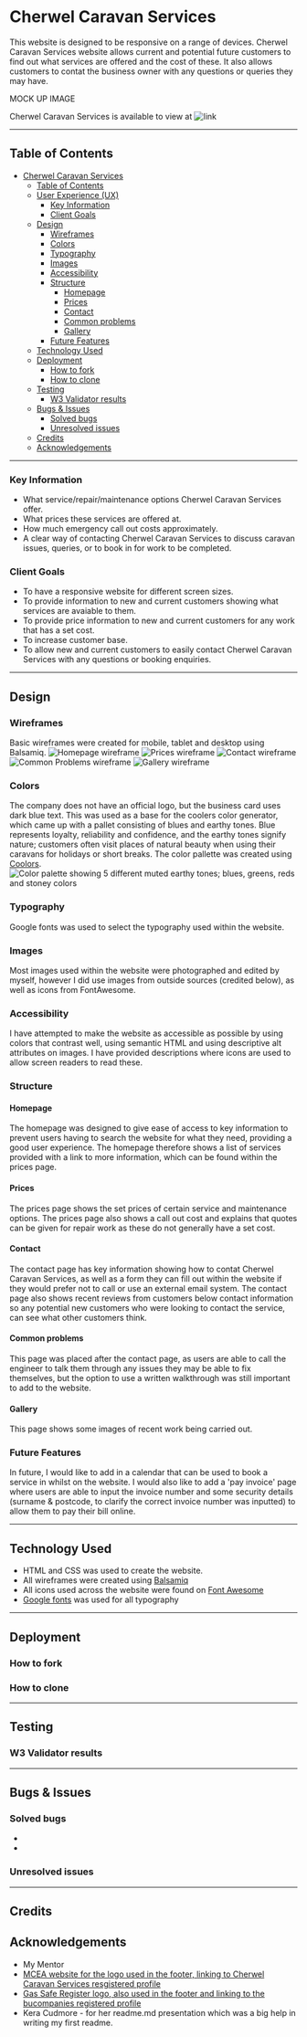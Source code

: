# Cherwel Caravan Services

This website is designed to be responsive on a range of devices. Cherwel Caravan Services website allows current and potential future customers to find out what services are offered and the cost of these. It also allows customers to contat the business owner with any questions or queries they may have. 

MOCK UP IMAGE

Cherwel Caravan Services is available to view at ![link]()
***

## Table of Contents

- [Cherwel Caravan Services](#cherwel-caravan-services)
  - [Table of Contents](#table-of-contents)
  - [User Experience (UX)](#user-experience-ux)
    - [Key Information](#key-information)
    - [Client Goals](#client-goals)
  - [Design](#design)
    - [Wireframes](#wireframes)
    - [Colors](#colors)
    - [Typography](#typography)
    - [Images](#images)
    - [Accessibility](#accessibility)
    - [Structure](#structure)
      - [Homepage](#homepage)
      - [Prices](#prices)
      - [Contact](#contact)
      - [Common problems](#common-problems)
      - [Gallery](#gallery)
    - [Future Features](#future-features)
  - [Technology Used](#technology-used)
  - [Deployment](#deployment)
    - [How to fork](#how-to-fork)
    - [How to clone](#how-to-clone)
  - [Testing](#testing)
    - [W3 Validator results](#w3-validator-results)
  - [Bugs \& Issues](#bugs--issues)
    - [Solved bugs](#solved-bugs)
    - [Unresolved issues](#unresolved-issues)
  - [Credits](#credits)
  - [Acknowledgements](#acknowledgements)

***


### Key Information

- What service/repair/maintenance options Cherwel Caravan Services offer.
- What prices these services are offered at.
- How much emergency call out costs approximately.
- A clear way of contacting Cherwel Caravan Services to discuss caravan issues, queries, or to book in for work to be completed.

### Client Goals

- To have a responsive website for different screen sizes.
- To provide information to new and current customers showing what services are avaiable to them.
- To provide price information to new and current customers for any work that has a set cost.
-  To increase customer base.
-  To allow new and current customers to easily contact Cherwel Caravan Services with any questions or booking enquiries.
***

## Design

### Wireframes 

Basic wireframes were created for mobile, tablet and desktop using Balsamiq.
![Homepage wireframe](/assets/readme-images/home-wireframe.png)
![Prices wireframe]()
![Contact wireframe]()
![Common Problems wireframe]()
![Gallery wireframe]()

### Colors

The company does not have an official logo, but the business card uses dark blue text. This was used as a base for the coolers color generator, which came up with a pallet consisting of blues and earthy tones. Blue represents loyalty, reliability and confidence, and the earthy tones signify nature; customers often visit places of natural beauty when using their caravans for holidays or short breaks. 
The color pallette was created using [Coolors](https://www.coolors.co/). 
![Color palette showing 5 different muted earthy tones; blues, greens, reds and stoney colors]()

### Typography

Google fonts was used to select the typography used within the website.

### Images

Most images used within the website were photographed and edited by myself, however I did use images from outside sources (credited below), as well as icons from FontAwesome.

### Accessibility

I have attempted to make the website as accessible as possible by using colors that contrast well, using semantic HTML and using descriptive alt attributes on images.
I have provided descriptions where icons are used to allow screen readers to read these.

### Structure

#### Homepage 

The homepage was designed to give ease of access to key information to prevent users having to search the website for what they need, providing a good user experience. The homepage therefore shows a list of services provided with a link to more information, which can be found within the prices page.

#### Prices

The prices page shows the set prices of certain service and maintenance options. The prices page also shows a call out cost and explains that quotes can be given for repair work as these do not generally have a set cost.

#### Contact 

The contact page has key information showing how to contat Cherwel Caravan Services, as well as a form they can fill out within the website if they would prefer not to call or use an external email system. The contact page also shows recent reviews from customers below contact information so any potential new customers who were looking to contact the service, can see what other customers think.

#### Common problems

This page was placed after the contact page, as users are able to call the engineer to talk them through any issues they may be able to fix themselves, but the option to use a written walkthrough was still important to add to the website.

#### Gallery

This page shows some images of recent work being carried out.

### Future Features

In future, I would like to add in a calendar that can be used to book a service in whilst on the website.
I would also like to add a 'pay invoice' page where users are able to input the invoice number and some security details (surname & postcode, to clarify the correct invoice number was inputted) to allow them to pay their bill online.

***

## Technology Used

- HTML and CSS was used to create the website.
- All wireframes were created using [Balsamiq]()  
- All icons used across the website were found on [Font Awesome]()
- [Google fonts]() was used for all typography

***

## Deployment

### How to fork

### How to clone

***

## Testing

### W3 Validator results

***

## Bugs & Issues

### Solved bugs

- 
-

### Unresolved issues

***

## Credits

## Acknowledgements

- My Mentor
- [MCEA website for the logo used in the footer, linking to Cherwel Caravan Services resgistered profile]()
- [Gas Safe Register logo, also used in the footer and linking to the bucompanies registered profile]()
- Kera Cudmore - for her readme.md presentation which was a big help in writing my first readme.